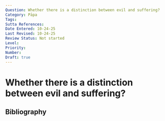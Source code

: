 ```yaml
---
Question: Whether there is a distinction between evil and suffering?
Category: Pāpa
Tags: 
Sutta References: 
Date Entered: 10-24-25
Last Revised: 10-24-25
Review Status: Not started
Level: 
Priority: 
Number: 
Draft: true
---
```


# Whether there is a distinction between evil and suffering?

## Bibliography

<!-- 

Notes:



-->